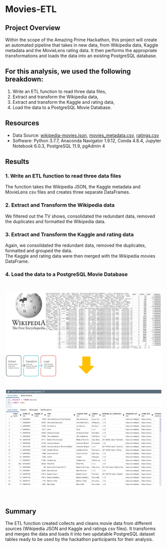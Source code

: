 # Movies-ETL

## Project Overview
Within the scope of the Amazing Prime Hackathon, this project will create an automated pipeline that takes in new data, from Wikipedia data, Kaggle metadata and the MovieLens rating data. It then performs the appropriate transformations and loads the data into an existing PostgreSQL database.

For this analysis, we used the following breakdown:
--------------------------------------------------
1. Write an ETL function to read three data files,
2. Extract and transform the Wikipedia data,
3. Extract and transform the Kaggle and rating data,
4. Load the data to a PostgreSQL Movie Database.

## Resources
- Data Source: [wikipedia-movies.json](https://github.com/clondon0792/Movies-ETL/blob/main/Resources/wikipedia-movies.json), [movies_metadata.csv](https://github.com/clondon0792/Movies-ETL/blob/main/Resources/movies_metadata.csv), [ratings.csv](https://github.com/clondon0792/Movies-ETL/blob/main/Resources/ratings.csv)
- Software: Python 3.7.7, Anaconda Navigator 1.9.12, Conda 4.8.4, Jupyter Notebook 6.0.3, PostgreSQL 11.9, pgAdmin 4

## Results

### 1. Write an ETL function to read three data files
The function takes the Wikipedia JSON, the Kaggle metadata and MovieLens csv files and creates three separate DataFrames.
<br/>

### 2. Extract and Transform the Wikipedia data
We filtered out the TV shows, consolidated the redundant data, removed the duplicates and formatted the Wikipedia data.
<br/>

### 3. Extract and Transform the Kaggle and rating data
Again, we consolidated the redundant data, removed the duplicates, formatted and grouped the data.\
The Kaggle and rating data were then merged with the Wikipedia movies DataFrame.

### 4. Load the data to a PostgreSQL Movie Database
<br/>
<p align="center">
  <img src="https://github.com/clondon0792/Movies-ETL/blob/main/Resources/Wikipedia_data.PNG"> 
</p>
<p align="center">
  <img src="https://github.com/clondon0792/Movies-ETL/blob/main/Resources/movie_data.PNG"> 
</p>
<br/>

## Summary
The ETL function created collects and cleans movie data from different sources (Wikipedia JSON and Kaggle and ratings csv files). It transforms and merges the data and loads it into two updatable PostgreSQL dataset tables ready to be used by the hackathon participants for their analysis.
